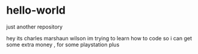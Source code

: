 # hello-world
just another repository


hey its charles marshaun wilson
im trying to learn how to code so i can get some extra money , for some playstation plus
